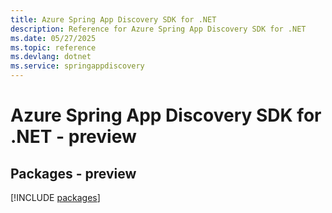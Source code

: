 ```yaml
---
title: Azure Spring App Discovery SDK for .NET
description: Reference for Azure Spring App Discovery SDK for .NET
ms.date: 05/27/2025
ms.topic: reference
ms.devlang: dotnet
ms.service: springappdiscovery
---
```

# Azure Spring App Discovery SDK for .NET - preview
## Packages - preview
[!INCLUDE [packages](spring-app-discovery-index.md)]